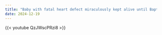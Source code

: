 ```yaml
---
title: "Baby with fatal heart defect miraculously kept alive until Baptism"
date: 2024-12-19
---
```


{{< youtube QzJWscPRzi8 >}}
